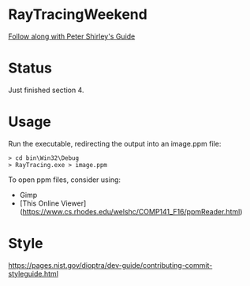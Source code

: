 # RayTracingWeekend
[Follow along with Peter Shirley's Guide](https://raytracing.github.io/books/RayTracingInOneWeekend.html#overview)

# Status
Just finished section 4.

# Usage
Run the executable, redirecting the output into an image.ppm file:
```
> cd bin\Win32\Debug
> RayTracing.exe > image.ppm
```
To open ppm files, consider using:
- Gimp
- [This Online Viewer] (https://www.cs.rhodes.edu/welshc/COMP141_F16/ppmReader.html)

# Style
https://pages.nist.gov/dioptra/dev-guide/contributing-commit-styleguide.html